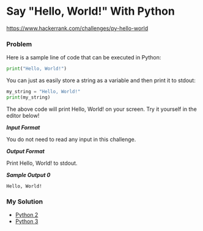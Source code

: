 # Say "Hello, World!" With Python

https://www.hackerrank.com/challenges/py-hello-world

### Problem

Here is a sample line of code that can be executed in Python:

```python
print("Hello, World!")
```

You can just as easily store a string as a variable and then print it to stdout:

```python
my_string = "Hello, World!"
print(my_string)
```

The above code will print Hello, World! on your screen. Try it yourself in the editor below!

***Input Format***

You do not need to read any input in this challenge.

***Output Format***

Print Hello, World! to stdout.

***Sample Output 0***

```
Hello, World!
```

### My Solution

- [Python 2](python2.py)
- [Python 3](python3.py)
